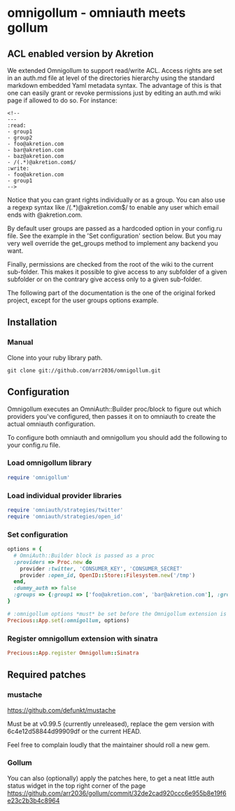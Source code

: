 # omnigollum - omniauth meets gollum

## ACL enabled version by Akretion

We extended Omnigollum to support read/write ACL.
Access rights are set in an auth.md file at level of the directories hierarchy
using the standard markdown embedded Yaml metadata syntax.
The advantage of this is that one can easily grant or revoke permissions just by editing an auth.md wiki page if allowed to do so.
For instance:

    <!--
    ---
    :read:
    - group1
    - group2
    - foo@akretion.com
    - bar@akretion.com
    - baz@akretion.com
    - /(.*)@akretion.com$/
    :write:
    - foo@akretion.com
    - group1
    -->

Notice that you can grant rights individually or as a group. You can also use a regexp syntax like
/(.*)@akretion.com$/ to enable any user which email ends with @akretion.com.

By default user groups are passed as a hardcoded option in your config.ru file.
See the example in the 'Set configuration' section below.
But you may very well override the get_groups method to implement any backend you want.

Finally, permissions are checked from the root of the wiki to the current sub-folder.
This makes it possible to give access to any subfolder of a given subfolder or on the contrary give access only to a given sub-folder.

The following part of the documentation is the one of the original forked project, except for the user groups options example.


## Installation

### Manual

Clone into your ruby library path.

    git clone git://github.com/arr2036/omnigollum.git

## Configuration

Omnigollum executes an OmniAuth::Builder proc/block to figure out which providers you've configured,
then passes it on to omniauth to create the actual omniauth configuration.

To configure both omniauth and omnigollum you should add the following to your config.ru file.

### Load omnigollum library
```ruby
require 'omnigollum'
```

### Load individual provider libraries
```ruby
require 'omniauth/strategies/twitter'
require 'omniauth/strategies/open_id'
```

### Set configuration
```ruby
options = {
  # OmniAuth::Builder block is passed as a proc
  :providers => Proc.new do
    provider :twitter, 'CONSUMER_KEY', 'CONSUMER_SECRET'
    provider :open_id, OpenID::Store::Filesystem.new('/tmp')
  end,
  :dummy_auth => false
  :groups => {:group1 => ['foo@akretion.com', 'bar@akretion.com'], :group2 =>['bar@akretion.com', 'baz@akretion.com']}
}

# :omnigollum options *must* be set before the Omnigollum extension is registered
Precious::App.set(:omnigollum, options)
```

### Register omnigollum extension with sinatra
```ruby
Precious::App.register Omnigollum::Sinatra
```

## Required patches

### mustache

https://github.com/defunkt/mustache

Must be at v0.99.5 (currently unreleased), replace the gem version with 6c4e12d58844d99909df or
the current HEAD.

Feel free to complain loudly that the maintainer should roll a new gem.

### Gollum
You can also (optionally) apply the patches here, to get a neat little auth
status widget in the top right corner of the page https://github.com/arr2036/gollum/commit/32de2cad920ccc6e955b8e19f6e23c2b3b4c8964



